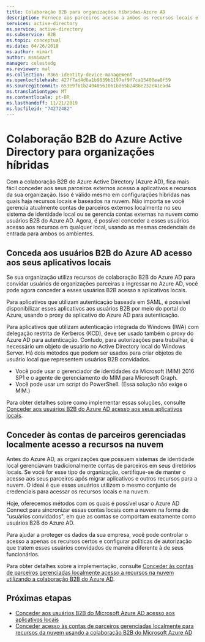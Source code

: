 ```yaml
---
title: Colaboração B2B para organizações híbridas-Azure AD
description: Fornece aos parceiros acesso a ambos os recursos locais e na nuvem com a colaboração B2B do Azure AD.
services: active-directory
ms.service: active-directory
ms.subservice: B2B
ms.topic: conceptual
ms.date: 04/26/2018
ms.author: mimart
author: msmimart
manager: celestedg
ms.reviewer: mal
ms.collection: M365-identity-device-management
ms.openlocfilehash: 427f7ad4d6a1b9839b1197ef9f7ca15400ea0f59
ms.sourcegitcommit: 653e9f61b24940561061bd65b2486e232e41ead4
ms.translationtype: MT
ms.contentlocale: pt-BR
ms.lasthandoff: 11/21/2019
ms.locfileid: "74272482"
---
```

# <a name="azure-active-directory-b2b-collaboration-for-hybrid-organizations"></a>Colaboração B2B do Azure Active Directory para organizações híbridas

Com a colaboração B2B do Azure Active Directory (Azure AD), fica mais fácil conceder aos seus parceiros externos acesso a aplicativos e recursos da sua organização. Isso é válido mesmo em configurações híbridas nas quais haja recursos locais e baseados na nuvem. Não importa se você gerencia atualmente contas de parceiros externos localmente no seu sistema de identidade local ou se gerencia contas externas na nuvem como usuários B2B do Azure AD. Agora, é possível conceder a esses usuários acesso aos recursos em qualquer local, usando as mesmas credenciais de entrada para ambos os ambientes.

## <a name="grant-b2b-users-in-azure-ad-access-to-your-on-premises-apps"></a>Conceda aos usuários B2B do Azure AD acesso aos seus aplicativos locais

Se sua organização utiliza recursos de colaboração B2B do Azure AD para convidar usuários de organizações parceiras a ingressar no Azure AD, você pode agora conceder a esses usuários B2B acesso a aplicativos locais.

Para aplicativos que utilizam autenticação baseada em SAML, é possível disponibilizar esses aplicativos aos usuários B2B por meio do portal do Azure, usando o proxy de aplicativo do Azure AD para autenticação.

Para aplicativos que utilizam autenticação integrada do Windows (IWA) com delegação restrita de Kerberos (KCD), deve ser usado também o proxy do Azure AD para autenticação. Contudo, para autorizações para trabalhar, é necessário um objeto de usuário no Active Directory local do Windows Server. Há dois métodos que podem ser usados para criar objetos de usuário local que representem usuários B2B convidados.

- Você pode usar o gerenciador de identidades da Microsoft (MIM) 2016 SP1 e o agente de gerenciamento do MIM para Microsoft Graph.
- Você pode usar um script do PowerShell. (Essa solução não exige o MIM.)

Para obter detalhes sobre como implementar essas soluções, consulte [Conceder aos usuários B2B do Azure AD acesso aos seus aplicativos locais](hybrid-cloud-to-on-premises.md).

## <a name="grant-locally-managed-partner-accounts-access-to-cloud-resources"></a>Conceder às contas de parceiros gerenciadas localmente acesso a recursos na nuvem

Antes do Azure AD, as organizações que possuem sistemas de identidade local gerenciavam tradicionalmente contas de parceiros em seus diretórios locais. Se você for esse tipo de organização, certifique-se de manter o acesso aos seus parceiros após migrar aplicativos e outros recursos para a nuvem. O ideal é que esses usuários utilizem o mesmo conjunto de credenciais para acessar os recursos locais e na nuvem. 

Hoje, oferecemos métodos com os quais é possível usar o Azure AD Connect para sincronizar essas contas locais com a nuvem na forma de "usuários convidados", em que as contas se comportam exatamente como usuários B2B do Azure AD.

Para ajudar a proteger os dados da sua empresa, você pode controlar o acesso a apenas os recursos certos e configurar políticas de autorização que tratem esses usuários convidados de maneira diferente à de seus funcionários.

Para obter detalhes sobre a implementação, consulte [Conceder às contas de parceiros gerenciadas localmente acesso a recursos na nuvem utilizando a colaboração B2B do Azure AD](hybrid-on-premises-to-cloud.md).
 
## <a name="next-steps"></a>Próximas etapas

- [Conceder aos usuários B2B do Microsoft Azure AD acesso aos aplicativos locais](hybrid-cloud-to-on-premises.md)
- [Conceder acesso às contas de parceiros gerenciadas localmente para recursos da nuvem usando a colaboração B2B do Microsoft Azure AD](hybrid-on-premises-to-cloud.md)


